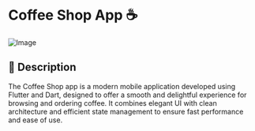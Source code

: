 # Coffee Shop App ☕

![Image](https://github.com/user-attachments/assets/c63bfbd7-b670-4cb6-8534-0beb5bdfccad)

## 📄 Description

The Coffee Shop app is a modern mobile application developed using Flutter and Dart, designed to offer a smooth and delightful experience for browsing and ordering coffee. It combines elegant UI with clean architecture and efficient state management to ensure fast performance and ease of use.

